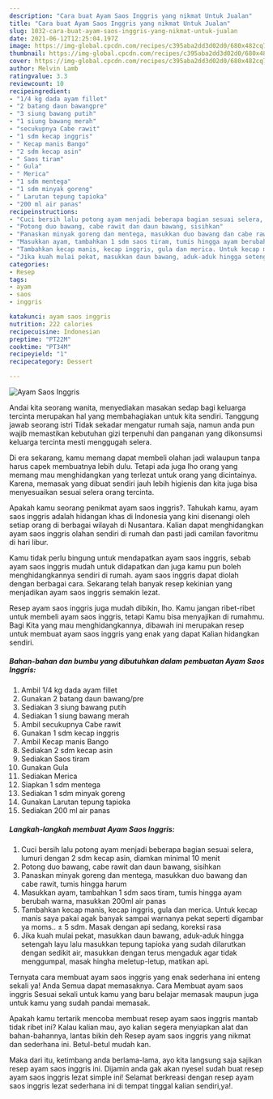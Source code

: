 ```yaml
---
description: "Cara buat Ayam Saos Inggris yang nikmat Untuk Jualan"
title: "Cara buat Ayam Saos Inggris yang nikmat Untuk Jualan"
slug: 1032-cara-buat-ayam-saos-inggris-yang-nikmat-untuk-jualan
date: 2021-06-12T12:25:04.197Z
image: https://img-global.cpcdn.com/recipes/c395aba2dd3d02d0/680x482cq70/ayam-saos-inggris-foto-resep-utama.jpg
thumbnail: https://img-global.cpcdn.com/recipes/c395aba2dd3d02d0/680x482cq70/ayam-saos-inggris-foto-resep-utama.jpg
cover: https://img-global.cpcdn.com/recipes/c395aba2dd3d02d0/680x482cq70/ayam-saos-inggris-foto-resep-utama.jpg
author: Melvin Lamb
ratingvalue: 3.3
reviewcount: 10
recipeingredient:
- "1/4 kg dada ayam fillet"
- "2 batang daun bawangpre"
- "3 siung bawang putih"
- "1 siung bawang merah"
- "secukupnya Cabe rawit"
- "1 sdm kecap inggris"
- " Kecap manis Bango"
- "2 sdm kecap asin"
- " Saos tiram"
- " Gula"
- " Merica"
- "1 sdm mentega"
- "1 sdm minyak goreng"
- " Larutan tepung tapioka"
- "200 ml air panas"
recipeinstructions:
- "Cuci bersih lalu potong ayam menjadi beberapa bagian sesuai selera, lumuri dengan 2 sdm kecap asin, diamkan minimal 10 menit"
- "Potong duo bawang, cabe rawit dan daun bawang, sisihkan"
- "Panaskan minyak goreng dan mentega, masukkan duo bawang dan cabe rawit, tumis hingga harum"
- "Masukkan ayam, tambahkan 1 sdm saos tiram, tumis hingga ayam berubah warna, masukkan 200ml air panas"
- "Tambahkan kecap manis, kecap inggris, gula dan merica. Untuk kecap manis saya pakai agak banyak sampai warnanya pekat seperti digambar ya moms.. ± 5 sdm. Masak dengan api sedang, koreksi rasa"
- "Jika kuah mulai pekat, masukkan daun bawang, aduk-aduk hingga setengah layu lalu masukkan tepung tapioka yang sudah dilarutkan dengan sedikit air, masukkan dengan terus mengaduk agar tidak menggumpal, masak hingha meletup-letup, matikan api."
categories:
- Resep
tags:
- ayam
- saos
- inggris

katakunci: ayam saos inggris 
nutrition: 222 calories
recipecuisine: Indonesian
preptime: "PT22M"
cooktime: "PT34M"
recipeyield: "1"
recipecategory: Dessert

---
```



![Ayam Saos Inggris](https://img-global.cpcdn.com/recipes/c395aba2dd3d02d0/680x482cq70/ayam-saos-inggris-foto-resep-utama.jpg)

Andai kita seorang wanita, menyediakan masakan sedap bagi keluarga tercinta merupakan hal yang membahagiakan untuk kita sendiri. Tanggung jawab seorang istri Tidak sekadar mengatur rumah saja, namun anda pun wajib memastikan kebutuhan gizi terpenuhi dan panganan yang dikonsumsi keluarga tercinta mesti menggugah selera.

Di era  sekarang, kamu memang dapat membeli olahan jadi walaupun tanpa harus capek membuatnya lebih dulu. Tetapi ada juga lho orang yang memang mau menghidangkan yang terlezat untuk orang yang dicintainya. Karena, memasak yang dibuat sendiri jauh lebih higienis dan kita juga bisa menyesuaikan sesuai selera orang tercinta. 



Apakah kamu seorang penikmat ayam saos inggris?. Tahukah kamu, ayam saos inggris adalah hidangan khas di Indonesia yang kini disenangi oleh setiap orang di berbagai wilayah di Nusantara. Kalian dapat menghidangkan ayam saos inggris olahan sendiri di rumah dan pasti jadi camilan favoritmu di hari libur.

Kamu tidak perlu bingung untuk mendapatkan ayam saos inggris, sebab ayam saos inggris mudah untuk didapatkan dan juga kamu pun boleh menghidangkannya sendiri di rumah. ayam saos inggris dapat diolah dengan berbagai cara. Sekarang telah banyak resep kekinian yang menjadikan ayam saos inggris semakin lezat.

Resep ayam saos inggris juga mudah dibikin, lho. Kamu jangan ribet-ribet untuk membeli ayam saos inggris, tetapi Kamu bisa menyajikan di rumahmu. Bagi Kita yang mau menghidangkannya, dibawah ini merupakan resep untuk membuat ayam saos inggris yang enak yang dapat Kalian hidangkan sendiri.

<!--inarticleads1-->

##### Bahan-bahan dan bumbu yang dibutuhkan dalam pembuatan Ayam Saos Inggris:

1. Ambil 1/4 kg dada ayam fillet
1. Gunakan 2 batang daun bawang/pre
1. Sediakan 3 siung bawang putih
1. Sediakan 1 siung bawang merah
1. Ambil secukupnya Cabe rawit
1. Gunakan 1 sdm kecap inggris
1. Ambil  Kecap manis Bango
1. Sediakan 2 sdm kecap asin
1. Sediakan  Saos tiram
1. Gunakan  Gula
1. Sediakan  Merica
1. Siapkan 1 sdm mentega
1. Sediakan 1 sdm minyak goreng
1. Gunakan  Larutan tepung tapioka
1. Sediakan 200 ml air panas




<!--inarticleads2-->

##### Langkah-langkah membuat Ayam Saos Inggris:

1. Cuci bersih lalu potong ayam menjadi beberapa bagian sesuai selera, lumuri dengan 2 sdm kecap asin, diamkan minimal 10 menit
1. Potong duo bawang, cabe rawit dan daun bawang, sisihkan
1. Panaskan minyak goreng dan mentega, masukkan duo bawang dan cabe rawit, tumis hingga harum
1. Masukkan ayam, tambahkan 1 sdm saos tiram, tumis hingga ayam berubah warna, masukkan 200ml air panas
1. Tambahkan kecap manis, kecap inggris, gula dan merica. Untuk kecap manis saya pakai agak banyak sampai warnanya pekat seperti digambar ya moms.. ± 5 sdm. Masak dengan api sedang, koreksi rasa
1. Jika kuah mulai pekat, masukkan daun bawang, aduk-aduk hingga setengah layu lalu masukkan tepung tapioka yang sudah dilarutkan dengan sedikit air, masukkan dengan terus mengaduk agar tidak menggumpal, masak hingha meletup-letup, matikan api.




Ternyata cara membuat ayam saos inggris yang enak sederhana ini enteng sekali ya! Anda Semua dapat memasaknya. Cara Membuat ayam saos inggris Sesuai sekali untuk kamu yang baru belajar memasak maupun juga untuk kamu yang sudah pandai memasak.

Apakah kamu tertarik mencoba membuat resep ayam saos inggris mantab tidak ribet ini? Kalau kalian mau, ayo kalian segera menyiapkan alat dan bahan-bahannya, lantas bikin deh Resep ayam saos inggris yang nikmat dan sederhana ini. Betul-betul mudah kan. 

Maka dari itu, ketimbang anda berlama-lama, ayo kita langsung saja sajikan resep ayam saos inggris ini. Dijamin anda gak akan nyesel sudah buat resep ayam saos inggris lezat simple ini! Selamat berkreasi dengan resep ayam saos inggris lezat sederhana ini di tempat tinggal kalian sendiri,ya!.

